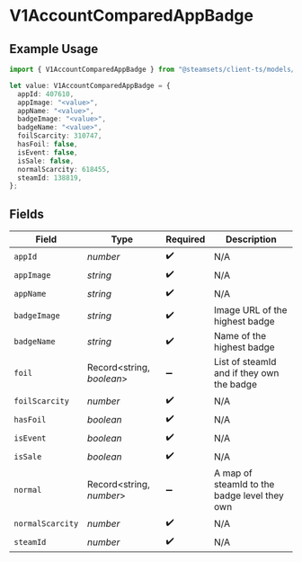 # V1AccountComparedAppBadge

## Example Usage

```typescript
import { V1AccountComparedAppBadge } from "@steamsets/client-ts/models/components";

let value: V1AccountComparedAppBadge = {
  appId: 407610,
  appImage: "<value>",
  appName: "<value>",
  badgeImage: "<value>",
  badgeName: "<value>",
  foilScarcity: 310747,
  hasFoil: false,
  isEvent: false,
  isSale: false,
  normalScarcity: 618455,
  steamId: 138819,
};
```

## Fields

| Field                                        | Type                                         | Required                                     | Description                                  |
| -------------------------------------------- | -------------------------------------------- | -------------------------------------------- | -------------------------------------------- |
| `appId`                                      | *number*                                     | :heavy_check_mark:                           | N/A                                          |
| `appImage`                                   | *string*                                     | :heavy_check_mark:                           | N/A                                          |
| `appName`                                    | *string*                                     | :heavy_check_mark:                           | N/A                                          |
| `badgeImage`                                 | *string*                                     | :heavy_check_mark:                           | Image URL of the highest badge               |
| `badgeName`                                  | *string*                                     | :heavy_check_mark:                           | Name of the highest badge                    |
| `foil`                                       | Record<string, *boolean*>                    | :heavy_minus_sign:                           | List of steamId and if they own the badge    |
| `foilScarcity`                               | *number*                                     | :heavy_check_mark:                           | N/A                                          |
| `hasFoil`                                    | *boolean*                                    | :heavy_check_mark:                           | N/A                                          |
| `isEvent`                                    | *boolean*                                    | :heavy_check_mark:                           | N/A                                          |
| `isSale`                                     | *boolean*                                    | :heavy_check_mark:                           | N/A                                          |
| `normal`                                     | Record<string, *number*>                     | :heavy_minus_sign:                           | A map of steamId to the badge level they own |
| `normalScarcity`                             | *number*                                     | :heavy_check_mark:                           | N/A                                          |
| `steamId`                                    | *number*                                     | :heavy_check_mark:                           | N/A                                          |